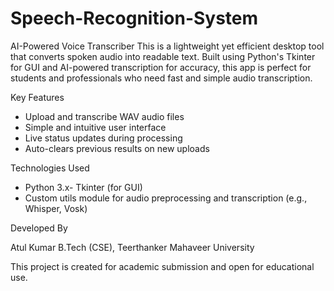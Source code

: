 # Speech-Recognition-System
AI-Powered Voice Transcriber
 This is a lightweight yet efficient desktop tool that converts spoken audio into readable text. Built
 using Python's Tkinter for GUI and AI-powered transcription for accuracy, this app is perfect for
 students and professionals who need fast and simple audio transcription.
 
 Key Features
 - Upload and transcribe WAV audio files
 - Simple and intuitive user interface
 - Live status updates during processing
 - Auto-clears previous results on new uploads
   
 Technologies Used
 - Python 3.x- Tkinter (for GUI)
 - Custom utils module for audio preprocessing and transcription (e.g., Whisper, Vosk)
  
 Developed By
 
 Atul Kumar
B.Tech (CSE), Teerthanker Mahaveer University

 This project is created for academic submission and open for educational use.
